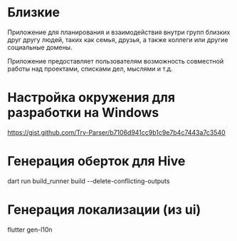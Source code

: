 # Близкие

Приложение для планирования и взаимодействия внутри групп близких друг другу людей, таких как семья, друзья, а также коллеги или другие социальные домены.

Приложение предоставляет пользователям возможность совместной работы над проектами, списками дел, мыслями и т.д.

# Настройка окружения для разработки на Windows
https://gist.github.com/Try-Parser/b7106d941cc9b1c9e7b4c7443a7c3540

# Генерация оберток для Hive
dart run build_runner build --delete-conflicting-outputs

# Генерация локализации (из ui)
flutter gen-l10n
